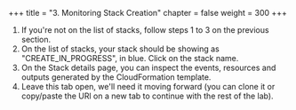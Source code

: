 +++
title = "3. Monitoring Stack Creation"
chapter = false
weight = 300
+++

1. If you're not on the list of stacks, follow steps 1 to 3 on the previous section.
1. On the list of stacks, your stack should be showing as "CREATE_IN_PROGRESS", in blue. Click on the stack name.
2. On the Stack details page, you can inspect the events, resources and outputs generated by the CloudFormation template.
3. Leave this tab open, we'll need it moving forward (you can clone it or copy/paste the URl on a new tab to continue with the rest of the lab).
